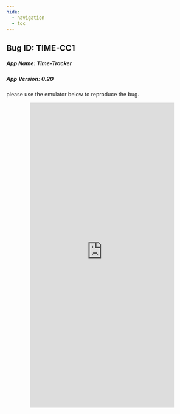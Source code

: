 ```yaml
---
hide:
  - navigation 
  - toc        
---
```


<style>
  .md-tabs {
  display: none;
  visibility: hidden;
  }
  
  h1 {
    display: none;
    visibility: hidden;
  }
</style>

## Bug ID: TIME-CC1
##### App Name: Time-Tracker 
##### App Version: 0.20


please use the emulator below to reproduce the bug.

<p align="center">
<iframe
  src="https://appetize.io/embed/kgjwg0c9ug4g2ez1ea6xxfm6j0?device=nexus5&scale=75&orientation=portrait&osVersion=7.1"
  width="378px" height="800px" frameborder="0" scrolling="no"></iframe>
  </p>